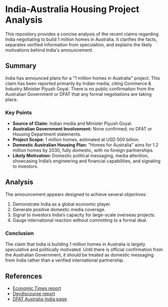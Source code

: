 # India-Australia Housing Project Analysis

This repository provides a concise analysis of the recent claims regarding India negotiating to build 1 million homes in Australia. It clarifies the facts, separates verified information from speculation, and explains the likely motivations behind India's announcement.

## Summary

India has announced plans for a "1 million homes in Australia" project. This claim has been reported primarily by Indian media, citing Commerce & Industry Minister Piyush Goyal. There is no public confirmation from the Australian Government or DFAT that any formal negotiations are taking place.

### Key Points

* **Source of Claim:** Indian media and Minister Piyush Goyal.
* **Australian Government Involvement:** None confirmed; no DFAT or Housing Department statements.
* **Project Scope:** 1 million homes, estimated at USD 500 billion.
* **Domestic Australian Housing Plan:** "Homes for Australia" aims for 1.2 million homes by 2030, fully domestic, with no foreign partnerships.
* **Likely Motivation:** Domestic political messaging, media attention, showcasing India’s engineering and financial capabilities, and signaling to investors.

## Analysis

The announcement appears designed to achieve several objectives:

1. Demonstrate India as a global economic player.
2. Generate positive domestic media coverage.
3. Signal to investors India’s capacity for large-scale overseas projects.
4. Gauge international reaction without committing to a formal deal.

### Conclusion

The claim that India is building 1 million homes in Australia is largely speculative and politically motivated. Until there is official confirmation from the Australian Government, it should be treated as domestic messaging from India rather than a verified international partnership.

## References

* [Economic Times report](https://economictimes.indiatimes.com/news/india/india-in-talks-to-construct-1-million-houses-worth-500-bn-in-australia-piyush-goyal/articleshow/123613172.cms?utm_source=chatgpt.com)
* [Devdiscourse report](https://www.devdiscourse.com/article/business/3609794-indias-ambitious-housing-project-forging-global-partnerships?utm_source=chatgpt.com)
* [DFAT Australia-India page](https://www.dfat.gov.au/geo/india?utm_source=chatgpt.com)
